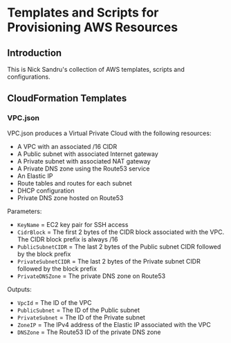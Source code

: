 # Templates and Scripts for Provisioning AWS Resources

## Introduction

This is Nick Sandru's collection of AWS templates, scripts and configurations.

## CloudFormation Templates

### VPC.json

VPC.json produces a Virtual Private Cloud with the following resources:

 * A VPC with an associated /16 CIDR
 * A Public subnet with associated Internet gateway
 * A Private subnet with associated NAT gateway
 * A Private DNS zone using the Route53 service
 * An Elastic IP
 * Route tables and routes for each subnet
 * DHCP configuration
 * Private DNS zone hosted on Route53

Parameters:

* `KeyName` = EC2 key pair for SSH access
* `CidrBlock` = The first 2 bytes of the CIDR block associated with the VPC. The CIDR block prefix is always /16
* `PublicSubnetCIDR` = The last 2 bytes of the Public subnet CIDR followed by the block prefix
* `PrivateSubnetCIDR` = The last 2 bytes of the Private subnet CIDR followed by the block prefix
* `PrivateDNSZone` = The private DNS zone on Route53

Outputs:

* `VpcId` = The ID of the VPC
* `PublicSubnet` = The ID of the Public subnet
* `PrivateSubnet` = The ID of the Private subnet
* `ZoneIP` = The IPv4 address of the Elastic IP associated with the VPC
* `DNSZone` = The Route53 ID of the private DNS zone

